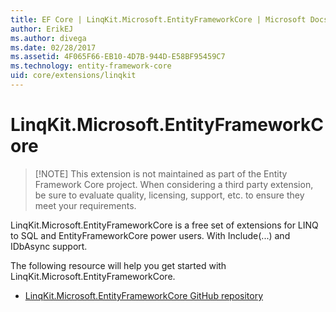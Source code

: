 ```yaml
---
title: EF Core | LinqKit.Microsoft.EntityFrameworkCore | Microsoft Docs
author: ErikEJ
ms.author: divega
ms.date: 02/28/2017
ms.assetid: 4F065F66-EB10-4D7B-944D-E58BF95459C7
ms.technology: entity-framework-core
uid: core/extensions/linqkit
---
```


# LinqKit.Microsoft.EntityFrameworkCore

> [!NOTE] This extension is not maintained as part of the Entity Framework Core project. When considering a third party extension, be sure to evaluate quality, licensing, support, etc. to ensure they meet your requirements.

LinqKit.Microsoft.EntityFrameworkCore is a free set of extensions for LINQ to SQL and EntityFrameworkCore power users. With Include(...) and IDbAsync support.

The following resource will help you get started with LinqKit.Microsoft.EntityFrameworkCore.
* [LinqKit.Microsoft.EntityFrameworkCore GitHub repository](https://github.com/scottksmith95/LINQKit/)
